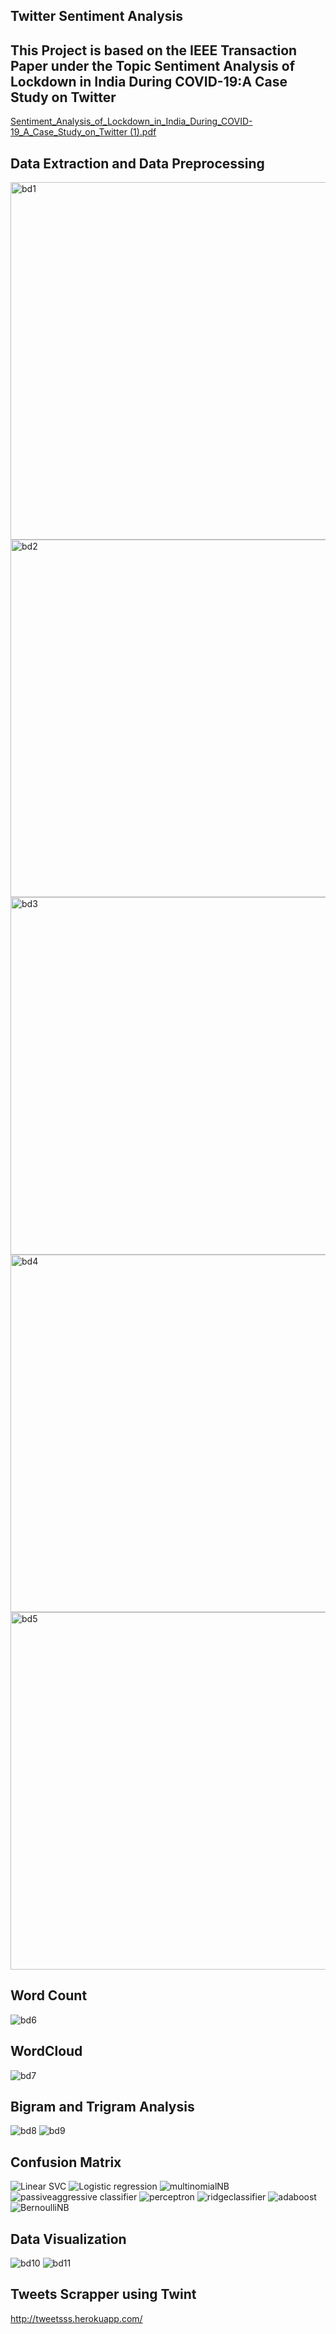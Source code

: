 ## Twitter Sentiment Analysis 

## This Project is based on the IEEE Transaction Paper under the Topic Sentiment Analysis of Lockdown in India During COVID-19:A Case Study on Twitter
[Sentiment_Analysis_of_Lockdown_in_India_During_COVID-19_A_Case_Study_on_Twitter (1).pdf](https://github.com/Athiban-32/twitter-sentiment-analysis/files/10111372/Sentiment_Analysis_of_Lockdown_in_India_During_COVID-19_A_Case_Study_on_Twitter.1.pdf)

## Data Extraction and Data Preprocessing

<img width="572" alt="bd1" src="https://user-images.githubusercontent.com/93418753/204482105-27dce730-ef62-4afb-96a9-67ae7c75a6d8.png">
<img width="572" alt="bd2" src="https://user-images.githubusercontent.com/93418753/204482156-b0a75c70-341c-47a2-9361-173681153268.png">
<img width="572" alt="bd3" src="https://user-images.githubusercontent.com/93418753/204482189-7f3c8317-e27e-4ff3-b679-87528472285a.png">
<img width="572" alt="bd4" src="https://user-images.githubusercontent.com/93418753/204482231-e6508374-7813-4ea8-85d1-240e12b690ba.png">
<img width="572" alt="bd5" src="https://user-images.githubusercontent.com/93418753/204482046-399048d2-e750-499c-8941-576c11ff09fe.png">

## Word Count

![bd6](https://user-images.githubusercontent.com/93418753/204482410-ac8da0c4-2670-49cd-b1dc-8406d4b5d6b3.png)

## WordCloud

![bd7](https://user-images.githubusercontent.com/93418753/204482493-6077763d-97db-4a88-b459-33cd0138c972.png)

## Bigram and Trigram Analysis
![bd8](https://user-images.githubusercontent.com/93418753/204482594-bd720ba3-e161-4a16-8579-dff52be7ec23.png)
![bd9](https://user-images.githubusercontent.com/93418753/204482631-15d8ec7d-d630-479d-b0d5-3e6dad898703.png)


## Confusion Matrix

![Linear SVC](https://user-images.githubusercontent.com/93418753/204480914-d7e9def6-51dc-4c0e-851c-cb1900da7364.png)
![Logistic regression](https://user-images.githubusercontent.com/93418753/204480933-e5709257-e9eb-43a1-895f-5841dcdb0283.png)
![multinomialNB](https://user-images.githubusercontent.com/93418753/204480947-332bbe26-d152-4904-a190-4fad69bf1970.png)
![passiveaggressive classifier](https://user-images.githubusercontent.com/93418753/204480962-646a1a9c-fcbf-45ea-965a-9b5e2cc5d5f7.png)
![perceptron](https://user-images.githubusercontent.com/93418753/204480977-b43c3b2d-a6e2-4919-a867-580962e5b9a5.png)
![ridgeclassifier](https://user-images.githubusercontent.com/93418753/204481014-e43fb749-8a0a-470f-9241-534acc9709a0.png)
![adaboost](https://user-images.githubusercontent.com/93418753/204481800-ae3ae7cc-5315-4812-a8e3-e0292ea3794d.png)
![BernoulliNB](https://user-images.githubusercontent.com/93418753/204481835-5c18dae3-3997-46a7-8f5c-54e8c5ac4c32.png)


## Data Visualization

![bd10](https://user-images.githubusercontent.com/93418753/204483162-0b917227-1346-4975-9ad4-3e5729efad92.png)
![bd11](https://user-images.githubusercontent.com/93418753/204483197-65f52283-6c07-474b-8e05-ef1525a000c3.png)

## Tweets Scrapper using Twint 

http://tweetsss.herokuapp.com/

